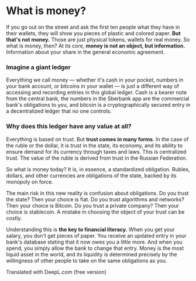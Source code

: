 # What is money? 

If you go out on the street and ask the first ten people what they have in their wallets, they will show you pieces of plastic and colored paper. **But that's not money.** Those are just physical tokens, wallets for real money. So what is money, then? At its core, **money is not an object, but information.** Information about your share in the general economic agreement.

### Imagine a giant ledger 
Everything we call money — whether it's cash in your pocket, numbers in your bank account, or bitcoins in your wallet — is just a different way of accessing and recording entries in this global ledger. Cash is a bearer note from the central bank, the numbers in the Sberbank app are the commercial bank's obligations to you, and bitcoin is a cryptographically secured entry in a decentralized ledger that no one controls.

### Why does this ledger have any value at all?
Everything is based on trust. But **trust comes in many forms**. In the case of the ruble or the dollar, it is trust in the state, its economy, and its ability to ensure demand for its currency through taxes and laws. This is centralized trust. The value of the ruble is derived from trust in the Russian Federation.

So what is money today? It is, in essence, a standardized obligation. Rubles, dollars, and other currencies are obligations of the state, backed by its monopoly on force.

The main risk in this new reality is confusion about obligations. Do you trust the state? Then your choice is fiat. Do you trust algorithms and networks? Then your choice is Bitcoin. Do you trust a private company? Then your choice is stablecoin. A mistake in choosing the object of your trust can be costly.

Understanding this is **the key to financial literacy.** When you get your salary, you don't get pieces of paper. You receive an updated entry in your bank's database stating that it now owes you a little more. And when you spend, you simply allow the bank to change that entry. Money is the most liquid asset in the world, and its liquidity is determined precisely by the willingness of other people to take on the same obligations as you.

Translated with DeepL.com (free version)